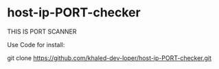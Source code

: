 # host-ip-PORT-checker
THIS IS PORT SCANNER

Use Code for install:

git clone https://github.com/khaled-dev-loper/host-ip-PORT-checker.git
